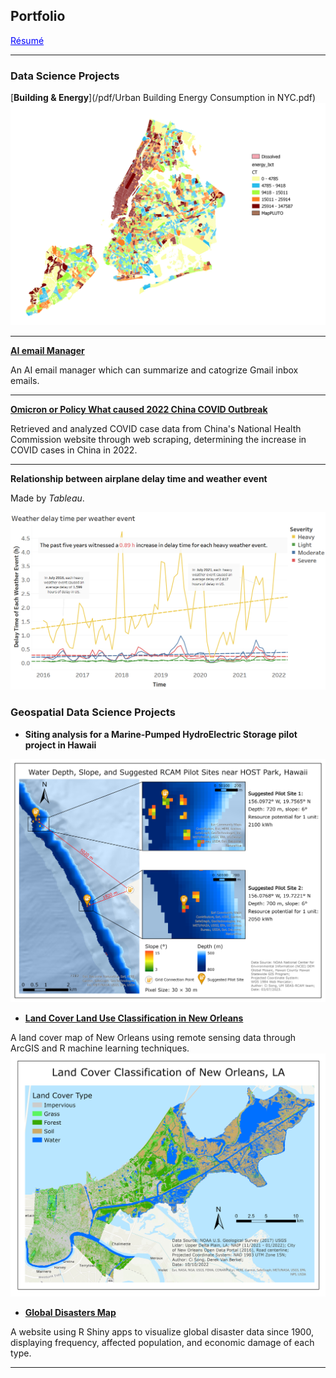 ## Portfolio

<span style="color:blue; text-decoration:underline;">Résumé</span>

---

### Data Science Projects

[**Building & Energy**](/pdf/Urban Building Energy Consumption in NYC.pdf)
<img src="images/1.png?raw=true"/>

---
[**AI email Manager**](https://github.com/CiSong10/AI-email-manager)

An AI email manager which can summarize and catogrize Gmail inbox emails.

---
[**Omicron or Policy What caused 2022 China COVID Outbreak**](https://github.com/CiSong10/Omicron-or-Policy-What-caused-2022-China-COVID-Outbreak)

Retrieved and analyzed COVID case data from China's National Health Commission website through web scraping, 
determining the increase in COVID cases in China in 2022.

---
**Relationship between airplane delay time and weather event**

Made by *Tableau*.

<img src="images/Delay Time and Weather event by Time.png?raw=true"/>


### Geospatial Data Science Projects

- **Siting analysis for a Marine-Pumped HydroElectric Storage pilot project in Hawaii**

<img src="images/HOST 500-800m.png?raw=true"/>

- [**Land Cover Land Use Classification in New Orleans**](https://github.com/CiSong10/LiDAR-Classification-in-New-Orleans)

A land cover map of New Orleans using remote sensing data through ArcGIS and R machine learning techniques.
<img src="images/NOLA map.png?raw=true"/>

- [**Global Disasters Map**](https://z9o8cv-bangzhao-shu.shinyapps.io/disaster/)

A website using R Shiny apps to visualize global disaster data since 1900, 
displaying frequency, affected population, and economic damage of each type.

---





